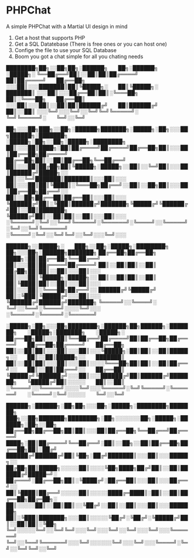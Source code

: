 # PHPChat
A simple PHPChat with a Martial UI design in mind

1. Get a host that supports PHP
2. Get a SQL Datatebase (There is free ones or you can host one)
3. Confige the file to use your SQL Database
4. Boom you got a chat simple for all you chating needs



████████╗██╗░░██╗██╗░██████╗  ██╗░██████╗  ░█████╗░
╚══██╔══╝██║░░██║██║██╔════╝  ██║██╔════╝  ██╔══██╗
░░░██║░░░███████║██║╚█████╗░  ██║╚█████╗░  ███████║
░░░██║░░░██╔══██║██║░╚═══██╗  ██║░╚═══██╗  ██╔══██║
░░░██║░░░██║░░██║██║██████╔╝  ██║██████╔╝  ██║░░██║
░░░╚═╝░░░╚═╝░░╚═╝╚═╝╚═════╝░  ╚═╝╚═════╝░  ╚═╝░░╚═╝

██╗░░░██╗███╗░░██╗░██████╗███████╗░█████╗░██╗░░░██╗██████╗░███████╗  ░█████╗░██╗░░██╗░█████╗░████████╗
██║░░░██║████╗░██║██╔════╝██╔════╝██╔══██╗██║░░░██║██╔══██╗██╔════╝  ██╔══██╗██║░░██║██╔══██╗╚══██╔══╝
██║░░░██║██╔██╗██║╚█████╗░█████╗░░██║░░╚═╝██║░░░██║██████╔╝█████╗░░  ██║░░╚═╝███████║███████║░░░██║░░░
██║░░░██║██║╚████║░╚═══██╗██╔══╝░░██║░░██╗██║░░░██║██╔══██╗██╔══╝░░  ██║░░██╗██╔══██║██╔══██║░░░██║░░░
╚██████╔╝██║░╚███║██████╔╝███████╗╚█████╔╝╚██████╔╝██║░░██║███████╗  ╚█████╔╝██║░░██║██║░░██║░░░██║░░░
░╚═════╝░╚═╝░░╚══╝╚═════╝░╚══════╝░╚════╝░░╚═════╝░╚═╝░░╚═╝╚══════╝  ░╚════╝░╚═╝░░╚═╝╚═╝░░╚═╝░░░╚═╝░░░

██████╗░░█████╗░  ███╗░░██╗░█████╗░████████╗  ██╗░░░██╗░██████╗███████╗
██╔══██╗██╔══██╗  ████╗░██║██╔══██╗╚══██╔══╝  ██║░░░██║██╔════╝██╔════╝
██║░░██║██║░░██║  ██╔██╗██║██║░░██║░░░██║░░░  ██║░░░██║╚█████╗░█████╗░░
██║░░██║██║░░██║  ██║╚████║██║░░██║░░░██║░░░  ██║░░░██║░╚═══██╗██╔══╝░░
██████╔╝╚█████╔╝  ██║░╚███║╚█████╔╝░░░██║░░░  ╚██████╔╝██████╔╝███████╗
╚═════╝░░╚════╝░  ╚═╝░░╚══╝░╚════╝░░░░╚═╝░░░  ░╚═════╝░╚═════╝░╚══════╝

░█████╗░██╗░░░██╗████████╗░██████╗██╗██████╗░███████╗  ░█████╗░███████╗  ░█████╗░
██╔══██╗██║░░░██║╚══██╔══╝██╔════╝██║██╔══██╗██╔════╝  ██╔══██╗██╔════╝  ██╔══██╗
██║░░██║██║░░░██║░░░██║░░░╚█████╗░██║██║░░██║█████╗░░  ██║░░██║█████╗░░  ███████║
██║░░██║██║░░░██║░░░██║░░░░╚═══██╗██║██║░░██║██╔══╝░░  ██║░░██║██╔══╝░░  ██╔══██║
╚█████╔╝╚██████╔╝░░░██║░░░██████╔╝██║██████╔╝███████╗  ╚█████╔╝██║░░░░░  ██║░░██║
░╚════╝░░╚═════╝░░░░╚═╝░░░╚═════╝░╚═╝╚═════╝░╚══════╝  ░╚════╝░╚═╝░░░░░  ╚═╝░░╚═╝

██████╗░██████╗░██╗██╗░░░██╗░█████╗░████████╗███████╗  ███╗░░██╗███████╗████████╗░██╗░░░░░░░██╗░█████╗░██████╗░██╗░░██╗
██╔══██╗██╔══██╗██║██║░░░██║██╔══██╗╚══██╔══╝██╔════╝  ████╗░██║██╔════╝╚══██╔══╝░██║░░██╗░░██║██╔══██╗██╔══██╗██║░██╔╝
██████╔╝██████╔╝██║╚██╗░██╔╝███████║░░░██║░░░█████╗░░  ██╔██╗██║█████╗░░░░░██║░░░░╚██╗████╗██╔╝██║░░██║██████╔╝█████═╝░
██╔═══╝░██╔══██╗██║░╚████╔╝░██╔══██║░░░██║░░░██╔══╝░░  ██║╚████║██╔══╝░░░░░██║░░░░░████╔═████║░██║░░██║██╔══██╗██╔═██╗░
██║░░░░░██║░░██║██║░░╚██╔╝░░██║░░██║░░░██║░░░███████╗  ██║░╚███║███████╗░░░██║░░░░░╚██╔╝░╚██╔╝░╚█████╔╝██║░░██║██║░╚██╗
╚═╝░░░░░╚═╝░░╚═╝╚═╝░░░╚═╝░░░╚═╝░░╚═╝░░░╚═╝░░░╚══════╝  ╚═╝░░╚══╝╚══════╝░░░╚═╝░░░░░░╚═╝░░░╚═╝░░░╚════╝░╚═╝░░╚═╝╚═╝░░╚═╝
